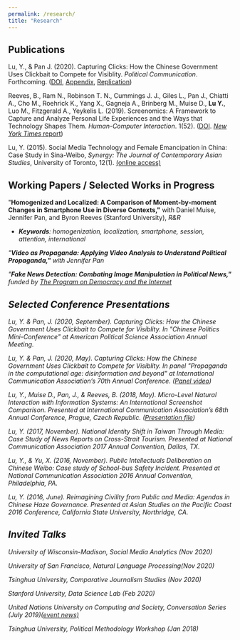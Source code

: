 ```yaml
---
permalink: /research/
title: "Research"
---
```

## Publications
Lu, Y., & Pan J. (2020). Capturing Clicks: How the Chinese Government Uses Clickbait to Compete for Visiblity. <i>Political Communication</i>. Forthcoming. ([DOI](https://www.tandfonline.com/doi/full/10.1080/10584609.2020.1765914), [Appendix](/Lu&Pan_appendix.pdf), [Replication](https://dataverse.harvard.edu/dataset.xhtml?persistentId=doi:10.7910/DVN/TALJOT))

Reeves, B., Ram N., Robinson T. N., Cummings J. J., Giles L., Pan J., Chiatti A., Cho M., Roehrick K., Yang X., Gagneja A., Brinberg M., Muise D., <b>Lu Y.</b>, Luo M., Fitzgerald A., Yeykelis L. (2019). Screenomics: A Framework to Capture and Analyze Personal Life Experiences and the Ways that Technology Shapes Them. <i>Human-Computer Interaction</i>. 1(52). ([DOI](https://www.tandfonline.com/doi/full/10.1080/07370024.2019.1578652). [<i>New York Times</i> report](https://www.nytimes.com/2019/05/31/health/screen-time-mental-health-screenome.html))

Lu, Y. (2015). Social Media Technology and Female Emancipation in China: Case Study in Sina-Weibo, <i>Synergy: The Journal of Contemporary Asian Studies</i>, University of Toronto, 12(1). [(online access)](http://utsynergyjournal.org/2015/12/04/social-media-technology-and-female-emancipation-in-china-case-study-in-sina-weibo)

## Working Papers / Selected Works in Progress
"<b>Homogenized and Localized: A Comparison of
Moment-by-moment Changes in Smartphone Use in Diverse Contexts,"</b> with Daniel Muise, Jennifer Pan, and Byron Reeves (Stanford University), <i>R&R
* <b>Keywords</b>: homogenization, localization, smartphone, session, attention, international

"<b>Video as Propaganda: Applying Video Analysis to Understand Political Propaganda,"</b> with Jennifer Pan

"<b>Fake News Detection: Combating Image Manipulation in Political News,"</b> funded by [The Program on Democracy and the Internet](https://pacscenter.stanford.edu/research/program-on-democracy-and-the-internet/)

## Selected Conference Presentations
Lu, Y. & Pan, J. (2020, September). Capturing Clicks: How the Chinese Government Uses Clickbait to Compete for Visiblity. In "Chinese Politics Mini-Conference" at <i>American Political Science Association Annual Meeting<i>.

Lu, Y. & Pan, J. (2020, May). Capturing Clicks: How the Chinese Government Uses Clickbait to Compete for Visiblity. In panel "Propaganda in the computational age: disinformation and beyond" at <i>International Communication Association’s 70th Annual Conference<i>. ([Panel video](https://player.vimeo.com/video/416684754))

Lu, Y., Muise D., Pan, J., & Reeves, B. (2018, May). Micro-Level Natural Interaction with Information Systems: An International Screenshot Comparison. Presented at <i>International Communication Association’s 68th Annual Conference</i>, Prague, Czech Republic. ([Presentation file](/LMPR_finalppt.pdf))

Lu, Y. (2017, November). National Identity Shift in Taiwan Through Media: Case Study of News Reports on Cross-Strait Tourism. Presented at <i>National Communication Association 2017 Annual Convention</i>, Dallas, TX.

Lu, Y., & Yu, X. (2016, November). Public Intellectuals Deliberation on Chinese Weibo: Case study of School-bus Safety Incident. Presented at <i>National Communication Association 2016 Annual Convention</i>, Philadelphia, PA.

Lu, Y. (2016, June). Reimagining Civility from Public and Media: Agendas in Chinese Haze Governance. Presented at <i>Asian Studies on the Pacific Coast 2016 Conference</i>, California State University, Northridge, CA.

## Invited Talks
University of Wisconsin-Madison, Social Media Analytics (Nov 2020)

University of San Francisco, Natural Language Processing(Nov 2020)

Tsinghua University, Comparative Journalism Studies (Nov 2020)
  
Stanford University, Data Science Lab (Feb 2020)

United Nations University on Computing and Society, Conversation Series (July 2019)[(event news)](https://cs.unu.edu/events/archive/event/homogenized-and-localized.html#overview)

Tsinghua University, Political Methodology Workshop (Jan 2018)

